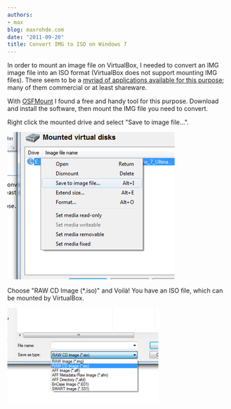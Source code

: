 ```yaml
---
authors:
- max
blog: maxrohde.com
date: "2011-09-20"
title: Convert IMG to ISO on Windows 7
---
```


In order to mount an image file on VirtualBox, I needed to convert an IMG image file into an ISO format (VirtualBox does not support mounting IMG files). There seem to be a [myriad of applications available for this purpose](http://en.wikipedia.org/wiki/List_of_ISO_image_software); many of them commercial or at least shareware.

With [OSFMount](http://www.osforensics.com/tools/mount-disk-images.html) I found a free and handy tool for this purpose. Download and install the software, then mount the IMG file you need to convert.

Right click the mounted drive and select "Save to image file…".

![](images/092011_0519_convertimgt1.png)

Choose "RAW CD Image (\*.iso)" and Voilà! You have an ISO file, which can be mounted by VirtualBox.

![](images/092011_0519_convertimgt2.png)